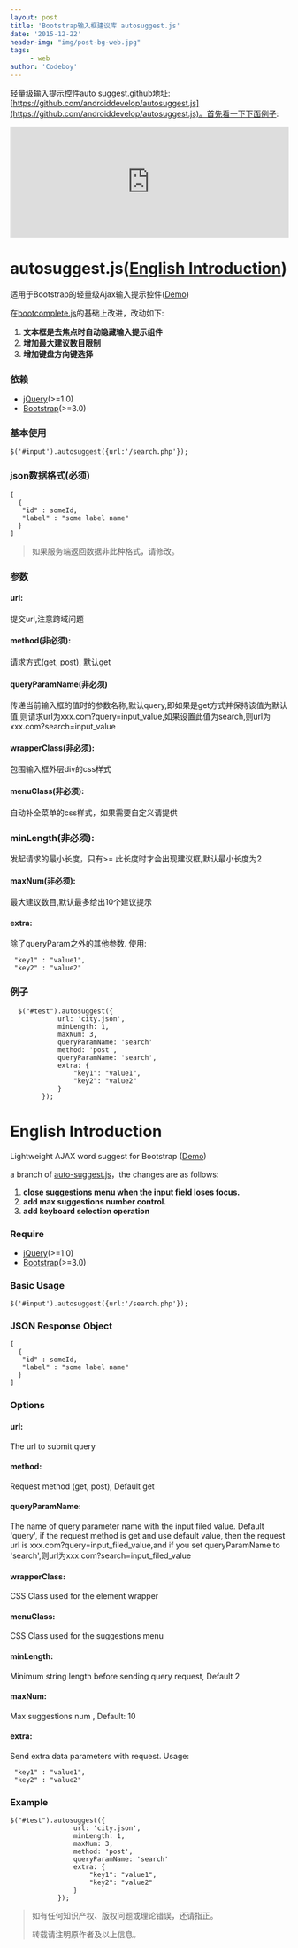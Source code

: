 ```yaml
---
layout: post
title: 'Bootstrap输入框建议库 autosuggest.js'
date: '2015-12-22'
header-img: "img/post-bg-web.jpg"
tags:
     - web
author: 'Codeboy'
---
```


轻量级输入提示控件auto suggest.github地址:[https://github.com/androiddevelop/autosuggest.js](https://github.com/androiddevelop/autosuggest.js)。首先看一下下面例子:

<iframe src="https://example.codeboy.me/autosuggest/index.html" width="100%" height="200px" frameborder="0" scrolling="no"> </iframe>

# autosuggest.js([English Introduction](#english))

适用于Bootstrap的轻量级Ajax输入提示控件([Demo](https://example.codeboy.me/autosuggest/index.html))

在[bootcomplete.js](https://github.com/getwebhelp/bootcomplete.js)的基础上改进，改动如下:

1. **文本框是去焦点时自动隐藏输入提示组件**
2. **增加最大建议数目限制**
3. **增加键盘方向键选择**

### 依赖

- [jQuery](https://jquery.com/download/)(>=1.0)
- [Bootstrap](http://getbootstrap.com/getting-started/)(>=3.0)


### 基本使用

	$('#input').autosuggest({url:'/search.php'});
	
### json数据格式(必须)

	[ 
	  {
       "id" : someId, 
       "label" : "some label name"
      }
	]

> 如果服务端返回数据非此种格式，请修改。
>

### 参数

#### url: 

提交url,注意跨域问题

#### method(非必须):

请求方式(get, post), 默认get

#### queryParamName(非必须)

传递当前输入框的值时的参数名称,默认query,即如果是get方式并保持该值为默认值,则请求url为xxx.com?query=input_value,如果设置此值为search,则url为xxx.com?search=input_value
 
#### wrapperClass(非必须):

包围输入框外层div的css样式

#### menuClass(非必须):

自动补全菜单的css样式，如果需要自定义请提供

### minLength(非必须):

发起请求的最小长度，只有>= 此长度时才会出现建议框,默认最小长度为2

#### maxNum(非必须):

最大建议数目,默认最多给出10个建议提示

#### extra: 

除了queryParam之外的其他参数. 使用: 

	 "key1" : "value1",
	 "key2" : "value2"
	   
### 例子
    
      $("#test").autosuggest({
                url: 'city.json',
                minLength: 1,
                maxNum: 3,
                queryParamName: 'search'
                method: 'post',
                queryParamName: 'search',
                extra: {
                    "key1": "value1",
                    "key2": "value2"
                }
            });


# <span id="english">English Introduction </span>

Lightweight AJAX word suggest for Bootstrap ([Demo](https://example.codeboy.me/autosuggest/index.html))

a branch of [auto-suggest.js](https://github.com/getwebhelp/auto-suggest.js)，the changes are as follows:

1. **close suggestions menu when the input field loses focus.**
2. **add max suggestions number control.**
3. **add keyboard selection operation**

### Require

- [jQuery](https://jquery.com/download/)(>=1.0)
- [Bootstrap](http://getbootstrap.com/getting-started/)(>=3.0)


### Basic Usage

	$('#input').autosuggest({url:'/search.php'});
	
### JSON Response Object

	[ 
	  {
       "id" : someId, 
       "label" : "some label name"
      }
	]


### Options

#### url: 

The url to submit query

#### method:

Request method (get, post), Default get

####  queryParamName:

The name  of query parameter name with the input filed value. Default 'query', if the request method is get and use default value, then the request url is xxx.com?query=input_filed_value,and if you set queryParamName to 'search',则url为xxx.com?search=input_filed_value
 
#### wrapperClass:

CSS Class used for the element wrapper

#### menuClass:

CSS Class used for the suggestions menu

#### minLength:

Minimum string length before sending query request, Default 2

#### maxNum:

Max suggestions num , Default: 10

#### extra:
	
Send extra data parameters with request. Usage: 
	
	 "key1" : "value1",
	 "key2" : "value2" 
	 
	
### Example

    $("#test").autosuggest({
                    url: 'city.json',
                    minLength: 1,
                    maxNum: 3,
                    method: 'post',
                    queryParamName: 'search'
                    extra: {
                        "key1": "value1",
                        "key2": "value2"
                    }
                }); 



> 如有任何知识产权、版权问题或理论错误，还请指正。
>
> 转载请注明原作者及以上信息。
